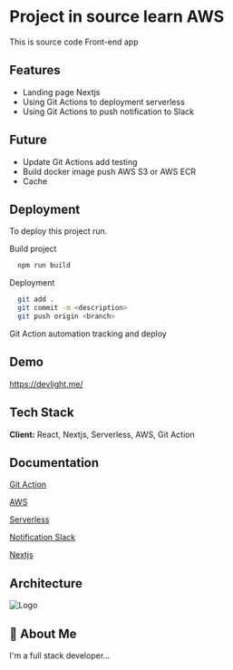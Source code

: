 
# Project in source learn AWS

This is source code Front-end app


## Features

- Landing page Nextjs
- Using Git Actions to deployment serverless
- Using Git Actions to push notification to Slack

## Future

- Update Git Actions add testing
- Build docker image push AWS S3 or AWS ECR
- Cache


## Deployment

To deploy this project run.

Build project
```bash
  npm run build
```

Deployment
```bash
  git add .
  git commit -m <description>
  git push origin <branch>
```

Git Action automation tracking and deploy


## Demo

https://devlight.me/


## Tech Stack

**Client:** React, Nextjs, Serverless, AWS, Git Action


## Documentation

[Git Action](https://docs.github.com/en/actions)

[AWS](https://docs.aws.amazon.com/)

[Serverless](https://www.serverless.com/)

[Notification Slack](https://github.com/marketplace/actions/slack-notify)

[Nextjs](https://nextjs.org/)


## Architecture
![Logo](https://vprofile-kops-state-kube.s3.ap-southeast-1.amazonaws.com/Copy%20of%20AWS%20serverless%20web%20app%20hosting.png?response-content-disposition=inline&X-Amz-Security-Token=IQoJb3JpZ2luX2VjEAYaDmFwLXNvdXRoZWFzdC0xIkcwRQIhAJe0J1CqBerjWF2mO%2FXST36eE0fuGCktHcNvGCm5lcbTAiBqZH2nEyblgLDmbJhf4L3uEekbDoupi5MPgfVniyPcfirxAgi%2F%2F%2F%2F%2F%2F%2F%2F%2F%2F%2F8BEAEaDDQ2ODUzNzY2MzAxMiIMLNUcyAySwlOBE%2FeDKsUCHe1hq92u2sELtvcWzxy5SMvRj1%2BtqA5GdkBGbobrw3ees%2FAiIQQXm3Njpp9j4%2BApE03ReRHDnyYKCB4npBic3SAj90bqwhVHOkyFb1%2FsM7hRQjLSALrh%2Bt%2B6XnqC5OVtrHZnsJaiQFxtBgCgdFGC0ugg0TVzeUBj1z2f5pANlEFRuOazARZDqTJ5ntXJVO%2FRerXSpAQK90Srsd%2FefQCi5Ix8%2F%2FcvmPXU2v57jlYXcMMZcUaStuXNi5n4N8BLDl9xxHWSaIUrj9OLhNgd8ilX%2F2kInP%2FUtfSj7D9O509NWtbBNYeYFzS7w%2Fqp0PzMQxoBqMZbBuoVNfCiHH0dgv4LZstB1Hlb3omeFo14DapxPxiwVd3%2FJ25G44j0RsQb6lJYQl%2BE4pyngkMQstfVuAknC7OXIuGJ3P3R9phKO9wdar4n1BbmbjDVtrqgBjqzAiVToj3RUQYVlKxF83ONmWx8D2Q3Y8duamMrA6mU3lo2iWgd1QpwE5LP%2FaSgV0ajZ9JTBRVbLQdWDJOA9HcAzEV2Yh%2F6vvMKI52JDCLLUkFpVook0ruUIyIhjt6qgOOpZIj%2Frd%2FS2h1fXDkLvAsJ9kIksf6t7Dh2GKMnhCJqLH2kq7%2F1T3NuUxrvmrO9s9rQ8PTDwTJUioa93pAwK4yKm2ywZFQwPAq%2B4Qj0NEV0m%2F1rZb7bSBj6p5aLZV1Hm97%2FT3opuK2vM61t81EA9tE6iLyVecs3TTw58iLOakwbW6B%2Baodbpaj%2F4%2BR2IbyxgtLtVn%2BEFWAlRepvb0jmiavsdKaOWolUaV5bI6PO3QMVLzrDafzpMTUV1Z1varvquNxzv5zZ6KfXyJJbR2Ywv0o9NmZ11%2BQ%3D&X-Amz-Algorithm=AWS4-HMAC-SHA256&X-Amz-Date=20230313T134201Z&X-Amz-SignedHeaders=host&X-Amz-Expires=300&X-Amz-Credential=ASIAW2FYFLYSP2HDZYRT%2F20230313%2Fap-southeast-1%2Fs3%2Faws4_request&X-Amz-Signature=2af37c00ad16b291b846f1dc31a940a56d747dadf9355bb421efd975b538d985)

## 🚀 About Me
I'm a full stack developer...

